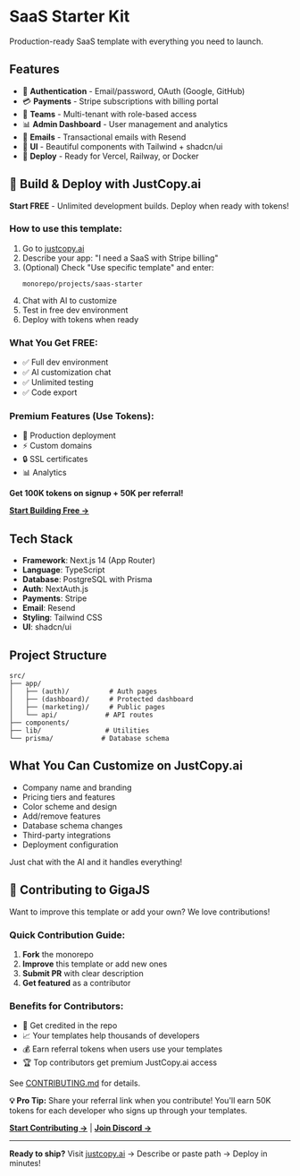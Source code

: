 # SaaS Starter Kit

Production-ready SaaS template with everything you need to launch.

## Features

- 🔐 **Authentication** - Email/password, OAuth (Google, GitHub)
- 💳 **Payments** - Stripe subscriptions with billing portal
- 👥 **Teams** - Multi-tenant with role-based access
- 📊 **Admin Dashboard** - User management and analytics
- 📧 **Emails** - Transactional emails with Resend
- 🎨 **UI** - Beautiful components with Tailwind + shadcn/ui
- 🚀 **Deploy** - Ready for Vercel, Railway, or Docker

## 🚀 Build & Deploy with JustCopy.ai

**Start FREE** - Unlimited development builds. Deploy when ready with tokens!

### How to use this template:

1. Go to [justcopy.ai](https://justcopy.ai)
2. Describe your app: "I need a SaaS with Stripe billing"
3. (Optional) Check "Use specific template" and enter:
   ```
   monorepo/projects/saas-starter
   ```
4. Chat with AI to customize
5. Test in free dev environment
6. Deploy with tokens when ready

### What You Get FREE:
- ✅ Full dev environment
- ✅ AI customization chat
- ✅ Unlimited testing
- ✅ Code export

### Premium Features (Use Tokens):
- 🚀 Production deployment
- ⚡ Custom domains
- 🔒 SSL certificates
- 📊 Analytics

**Get 100K tokens on signup + 50K per referral!**

**[Start Building Free →](https://justcopy.ai)**

## Tech Stack

- **Framework**: Next.js 14 (App Router)
- **Language**: TypeScript
- **Database**: PostgreSQL with Prisma
- **Auth**: NextAuth.js
- **Payments**: Stripe
- **Email**: Resend
- **Styling**: Tailwind CSS
- **UI**: shadcn/ui

## Project Structure

```
src/
├── app/
│   ├── (auth)/          # Auth pages
│   ├── (dashboard)/     # Protected dashboard
│   ├── (marketing)/     # Public pages
│   └── api/            # API routes
├── components/
├── lib/                # Utilities
└── prisma/            # Database schema
```

## What You Can Customize on JustCopy.ai

- Company name and branding
- Pricing tiers and features
- Color scheme and design
- Add/remove features
- Database schema changes
- Third-party integrations
- Deployment configuration

Just chat with the AI and it handles everything!

## 🤝 Contributing to GigaJS

Want to improve this template or add your own? We love contributions!

### Quick Contribution Guide:
1. **Fork** the monorepo
2. **Improve** this template or add new ones
3. **Submit PR** with clear description
4. **Get featured** as a contributor

### Benefits for Contributors:
- 🌟 Get credited in the repo
- 📈 Your templates help thousands of developers
- 💰 Earn referral tokens when users use your templates
- 🏆 Top contributors get premium JustCopy.ai access

See [CONTRIBUTING.md](../../CONTRIBUTING.md) for details.

**💡 Pro Tip:** Share your referral link when you contribute! You'll earn 50K tokens for each developer who signs up through your templates.

**[Start Contributing →](https://github.com/justcopyai/monorepo)** | **[Join Discord →](https://discord.gg/4yRrqHqG6W)**

---

**Ready to ship?** Visit [justcopy.ai](https://justcopy.ai) → Describe or paste path → Deploy in minutes!